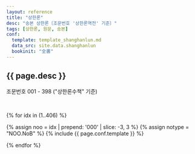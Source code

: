 ```yaml
---
layout: reference
title: "상한론"
desc: "송본 상한론〔조문번호 '상한론역전' 기준〕"
tags: [상한론, 원문, 송본]
conf:
  template: template_shanghanlun.md
  data_src: site.data.shanghanlun
  bookinit: "全書"
---
```



{{ page.desc }}
---------

조문번호 001 - 398 ("상한론수책" 기준)

<br>

{% for idx in (1..406) %}

{% assign noo = idx | prepend: '000' | slice: -3, 3 %}
{% assign notype = "NOO.NoB" %}
{% include {{ page.conf.template }} %}


{% endfor %}
